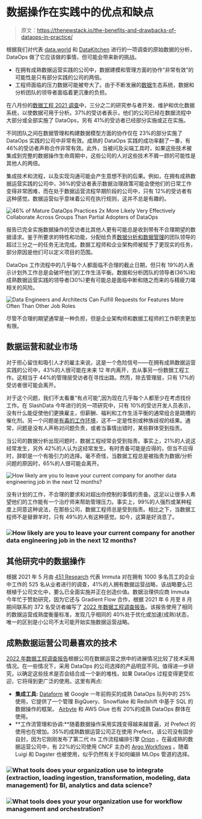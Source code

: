 # 数据操作在实践中的优点和缺点

> 原文：<https://thenewstack.io/the-benefits-and-drawbacks-of-dataops-in-practice/>

根据我们对代表 [data.world](https://data.world/integrations) 和 [DataKitchen](https://datakitchen.io/dataops-maturity-model/) 进行的一项调查的原始数据的分析，DataOps 做了它应该做的事情，但可能会带来新的挑战。

*   在拥有成熟数据运营实践的公司中，数据建模和管理方面的协作“非常有效”的可能性是只有部分实践的公司的两倍。
*   工程师面临的压力数据可能被夸大了。由于不断发展的[数据](https://thenewstack.io/category/data/)生态系统，数据和分析团队的领导者面临着更沉重的负担。

在八月份的[数据工程 2021 调查](https://data.world/industryresearch/data-engineer-survey-2021)中，三分之二的研究参与者开发、维护和优化数据系统，以使数据可用于分析。37%的受访者表示，他们的公司已经在数据流程中大部分或全部实施了 DataOps，另有 41%的受访者已经部分实施或正在实施。

不同团队之间在数据管理和构建数据模型方面的协作仅在 23%的部分实施了 DataOps 实践的公司中非常有效。成熟的 DataOps 实践的成功率翻了一番，有 46%的受访者声称合作非常有效。此外，当被问及尖端工具时，如果这些技术被集成到完整的数据操作生命周期中，这些公司的人对这些技术不屑一顾的可能性是其他人的两倍。

集成技术和流程，以及实现沟通可能会产生意想不到的后果。例如，在拥有成熟数据运营实践的公司中，36%的受访者表示数据治理政策可能会使他们的日常工作变得非常困难，而在处于数据运营流程早期阶段的公司中，只有 12%的受访者有这种感觉。数据运营似乎意味着公司在执行规则，这并不总是有趣的。

![46% of Mature DataOps Practices 2x More Likely Very Effectively Collaborate Across Groups Than Partial Adopters of DataOps](img/658fd949a7fe252e91ef859271de4728.png)

报告已完全实施数据操作的受访者比其他人更有可能总是收到带有不合理期望的数据请求。鉴于所要求的特性和功能，分配给负责[数据分析和数据管理](https://thenewstack.io/category/data/)的团队领导的超过三分之一的任务无法完成。数据工程师和企业架构师被赋予了更现实的任务，部分原因是他们可以定义项目的范围。

DataOps 工作流程中的几乎每个人都面临不合理的截止日期，但只有 19%的人表示计划外工作总是会破坏他们的工作生活平衡。数据和分析团队的领导者(36%)和成熟数据运营实践的领导者(30%)更有可能总是面临中断和随之而来的与精疲力竭相关的风险。

![Data Engineers and Architects Can Fulfill Requests for Features More Often Than Other Job Roles](img/d1827a4d2465d4608932de16d4b752ae.png)

尽管不合理的期望通常是一种负担，但是企业架构师和数据工程师的工作职责更加有限。

## 数据运营和就业市场

对于担心留住和吸引人才的雇主来说，这是一个危险信号——在拥有成熟数据运营实践的公司中，43%的人很可能在未来 12 年内离开，去从事另一份数据工程工作。这相当于 44%的管理层受访者在寻找出路。然而，除去管理层，只有 17%的受访者很可能会离开。

对于这个问题，我们不太看重“有点可能”,因为现在几乎每个人都至少在考虑找份工作。在 SlashData 今年进行的另一项研究中，只有 10%的受访开发人员表示，没有什么能促使他们更换雇主，但薪酬、福利和工作生活平衡的通常组合是跳槽的催化剂。另一个问题是[有毒的工作环境](https://thenewstack.io/why-tech-is-still-toxic-for-women-and-what-to-do-about-it/)，这不一定是性别或种族歧视的结果。通常，问题是没有人声称对问题负责，或者当事情出错时，某些群体受到指责。

当公司的数据分析出现问题时，数据工程经常会受到指责。事实上，21%的人说这经常发生，另外 42%的人认为这经常发生。有时责备可能是应得的，但当不应得时，辞职是一个有吸引力的选择。毫不奇怪，当数据工程总是被指责为数据/分析问题的原因时，65%的人很可能会离开。

![How likely are you to leave your current company for another data engineering job in the next 12 months?](img/c9367a3dd6aa78fc28749ca46ac758da.png)

没有计划的工作，不合理的要求和对超出你控制的事情的责备。这足以让很多人希望他们的工作能有一个治疗师来帮助管理压力。事实上，99%的人强烈或某种程度上同意这种说法，在那些公司，数据工程师总是受到指责。相比之下，当数据工程师不是替罪羊时，只有 49%的人有这种感觉。如今，这算是好消息了。

### **![How likely are you to leave your current company for another data engineering job in the next 12 months?](img/9582fc429ae60e18a603418b34a1a06b.png)**

## 其他研究中的数据操作

根据 2021 年 5 月由 [451 Research](https://www.immuta.com/downloads/dataops-dilemma-survey-reveals-gap-in-the-data-supply-chain/) 代表 Immuta 对在拥有 1000 多名员工的企业中工作的 525 名从业者进行的调查，41%的人拥有数据运营战略，该战略要么已根植于公司文化中，要么已全面实施并正在创造价值。数据治理供应商 Immuta 今年忙于赞助研究，因为它还与 Gradient Flow 合作，根据 2021 年 6 月至 8 月期间联系的 372 名受访者编写了 [2022 年数据工程调查报告](https://gradientflow.com/2022desurvey/)。该报告使用了相同的数据运营成熟度衡量标准，发现几乎相同的 40%处于优化或加速(成熟)状态，唯一的区别是小公司不太可能开始实施数据运营战略。

## 成熟数据运营公司最喜欢的技术

[2022 年数据工程调查报告](https://gradientflow.com/2022desurvey/)根据公司在数据运营之旅中的进展情况比较了技术采用情况。在一些情况下，采用 DataOps 的公司选择的产品明显不同。值得进一步研究，以确定这些技术是否会结合成一个新的堆栈，如果 DataOps 过程变得更受欢迎，它将得到更广泛的使用。这里有两点:

*   **集成工具:** [Dataform](https://github.com/dataform-co/dataform) 被 Google 一年前购买的成熟 DataOps 队列中的 25%使用，它提供了一个管理 BigQuery、Snowflake 和 Redshift 中基于 SQL 的数据操作的框架。 [Airbyte](https://thenewstack.io/airbyte-building-data-connectors-made-easy/) 和 AWS Glue 也有 20%的成熟 DataOps 群体在使用。
*   **工作流管理和协调:**随着数据操作采用实践变得越来越普遍，对 Prefect 的使用也在增加。35%的成熟数据运营公司正在使用 Prefect，该公司没有固步自封，因为它刚刚发布了第二代 its 工作流程编排引擎 [Orion](https://www.prefect.io/orion/) 。在最成熟的数据运营公司中，有 22%的公司使用 CNCF 主办的 [Argo Workflows](https://thenewstack.io/argo-the-kubernetes-native-workflow-engine-joins-the-cncf/) 。随着 Luigi 和 Dagster 也被使用，似乎仍然有关于如何编排 MLOps 管道的选择。

### ![What tools does your organization use to integrate (extraction, loading ingestion, transformation, modeling, data management) for BI, analytics and data science?](img/de6677a0359b12b60a95e48c9b0d6916.png)

### ![What tools does your your organization use for workflow management and orchestration?](img/8561f6fa2637b43f149f1370ac3ea755.png)

<svg xmlns:xlink="http://www.w3.org/1999/xlink" viewBox="0 0 68 31" version="1.1"><title>Group</title> <desc>Created with Sketch.</desc></svg>